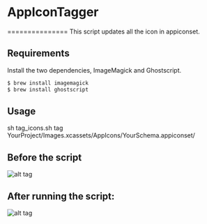 # AppIconTagger
===============
This script updates all the icon in appiconset. 
## Requirements

Install the two dependencies, ImageMagick and Ghostscript.
```sh
$ brew install imagemagick
$ brew install ghostscript
```


## Usage
  sh tag_icons.sh tag YourProject/Images.xcassets/AppIcons/YourSchema.appiconset/
## Before the script
![alt tag](https://github.com/ursu-daniil/AppIconTagger/blob/master/Before.png)

## After running the script:
![alt tag](https://github.com/ursu-daniil/AppIconTagger/blob/master/After.png)

